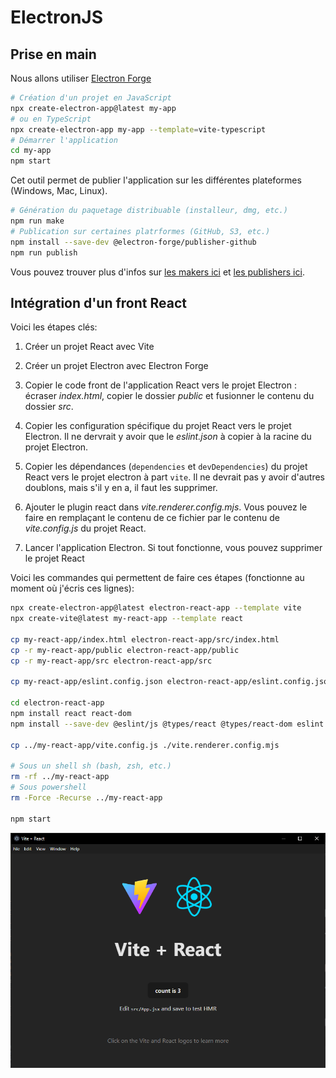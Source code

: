 # ElectronJS

## Prise en main

Nous allons utiliser [Electron Forge](https://www.electronforge.io/)

```sh
# Création d'un projet en JavaScript
npx create-electron-app@latest my-app
# ou en TypeScript
npx create-electron-app my-app --template=vite-typescript
# Démarrer l'application
cd my-app
npm start
```

Cet outil permet de publier l'application sur les différentes plateformes (Windows, Mac, Linux).

```sh
# Génération du paquetage distribuable (installeur, dmg, etc.)
npm run make
# Publication sur certaines platrformes (GitHub, S3, etc.)
npm install --save-dev @electron-forge/publisher-github
npm run publish
```

Vous pouvez trouver plus d'infos sur [les makers ici](https://www.electronforge.io/config/makers) et [les
publishers ici](https://www.electronforge.io/config/publishers).

## Intégration d'un front React

Voici les étapes clés:

1. Créer un projet React avec Vite
1. Créer un projet Electron avec Electron Forge
1. Copier le code front de l'application React vers le projet Electron : écraser *index.html*, copier le dossier *public* et fusionner le contenu du dossier *src*.
1. Copier les configuration spécifique du projet React vers le projet Electron. Il ne dervrait y avoir que le *eslint.json* à copier à la racine du projet Electron.
1. Copier les dépendances (`dependencies` et `devDependencies`) du projet React vers le projet electron à part `vite`. Il ne devrait pas y avoir d'autres doublons, mais s'il y en a, il faut les supprimer.
1. Ajouter le plugin react dans *vite.renderer.config.mjs*. Vous pouvez le faire en remplaçant le contenu de ce fichier par le contenu de *vite.config.js* du projet React.

1. Lancer l'application Electron. Si tout fonctionne, vous pouvez supprimer le projet React

Voici les commandes qui permettent de faire ces étapes (fonctionne au moment où j'écris ces lignes):

```sh
npx create-electron-app@latest electron-react-app --template vite
npx create-vite@latest my-react-app --template react

cp my-react-app/index.html electron-react-app/src/index.html
cp -r my-react-app/public electron-react-app/public
cp -r my-react-app/src electron-react-app/src

cp my-react-app/eslint.config.json electron-react-app/eslint.config.json

cd electron-react-app
npm install react react-dom
npm install --save-dev @eslint/js @types/react @types/react-dom eslint vite-plugin-react @vitejs/plugin-react eslint-plugin-react-hooks eslint-plugin-react-refresh

cp ../my-react-app/vite.config.js ./vite.renderer.config.mjs

# Sous un shell sh (bash, zsh, etc.)
rm -rf ../my-react-app
# Sous powershell
rm -Force -Recurse ../my-react-app

npm start
```

![eletron react app](assets/electron-react.png)
